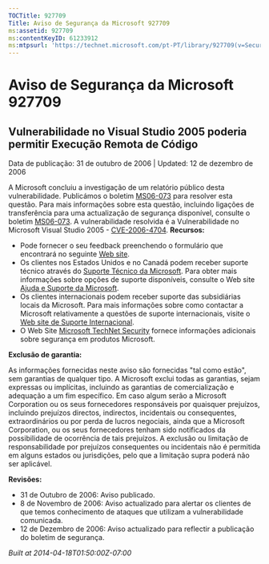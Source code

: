 ```yaml
---
TOCTitle: 927709
Title: Aviso de Segurança da Microsoft 927709
ms:assetid: 927709
ms:contentKeyID: 61233912
ms:mtpsurl: 'https://technet.microsoft.com/pt-PT/library/927709(v=Security.10)'
---
```




Aviso de Segurança da Microsoft 927709
======================================

Vulnerabilidade no Visual Studio 2005 poderia permitir Execução Remota de Código
--------------------------------------------------------------------------------

Data de publicação: 31 de outubro de 2006 | Updated: 12 de dezembro de 2006

A Microsoft concluiu a investigação de um relatório público desta vulnerabilidade. Publicámos o boletim [MS06-073](http://go.microsoft.com/fwlink/?linkid=79426) para resolver esta questão. Para mais informações sobre esta questão, incluindo ligações de transferência para uma actualização de segurança disponível, consulte o boletim [MS06-073](http://go.microsoft.com/fwlink/?linkid=79426). A vulnerabilidade resolvida é a Vulnerabilidade no Microsoft Visual Studio 2005 - [CVE-2006-4704](http://www.cve.mitre.org/cgi-bin/cvename.cgi?name=cve-2006-4704).
**Recursos:**

-   Pode fornecer o seu feedback preenchendo o formulário que encontrará no seguinte [Web site](https://support.microsoft.com/common/survey.aspx?scid=sw;en;1257&amp;showpage=1&amp;ws=technet&amp;sd=tech).
-   Os clientes nos Estados Unidos e no Canadá podem receber suporte técnico através do [Suporte Técnico da Microsoft](http://go.microsoft.com/fwlink/?linkid=21131). Para obter mais informações sobre opções de suporte disponíveis, consulte o Web site [Ajuda e Suporte da Microsoft](http://support.microsoft.com/).
-   Os clientes internacionais podem receber suporte das subsidiárias locais da Microsoft. Para mais informações sobre como contactar a Microsoft relativamente a questões de suporte internacionais, visite o [Web site de Suporte Internacional](http://go.microsoft.com/fwlink/?linkid=21155).
-   O Web Site [Microsoft TechNet Security](http://go.microsoft.com/fwlink/?linkid=21132) fornece informações adicionais sobre segurança em produtos Microsoft.

**Exclusão de garantia:**

As informações fornecidas neste aviso são fornecidas "tal como estão", sem garantias de qualquer tipo. A Microsoft exclui todas as garantias, sejam expressas ou implícitas, incluindo as garantias de comercialização e adequação a um fim específico. Em caso algum serão a Microsoft Corporation ou os seus fornecedores responsáveis por quaisquer prejuízos, incluindo prejuízos directos, indirectos, incidentais ou consequentes, extraordinários ou por perda de lucros negociais, ainda que a Microsoft Corporation, ou os seus fornecedores tenham sido notificados da possibilidade de ocorrência de tais prejuízos. A exclusão ou limitação de responsabilidade por prejuízos consequentes ou incidentais não é permitida em alguns estados ou jurisdições, pelo que a limitação supra poderá não ser aplicável.

**Revisões:**

-   31 de Outubro de 2006: Aviso publicado.
-   8 de Novembro de 2006: Aviso actualizado para alertar os clientes de que temos conhecimento de ataques que utilizam a vulnerabilidade comunicada.
-   12 de Dezembro de 2006: Aviso actualizado para reflectir a publicação do boletim de segurança.

*Built at 2014-04-18T01:50:00Z-07:00*
